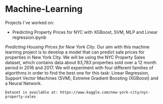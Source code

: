 # Machine-Learning

Projects I´ve worked on:

- Predicting Property Prices for NYC with XGBoost, SVM, MLP and Linear regression.ipynb

*Predicting Housing Prices for New York City*. Our aim with this machine learning project is to develop a model that can predict sale prices for properties in New York City. We will be using the NYC Property Sales dataset, which contains data about 83,783 properties sold over a 12 month period in 2016 and 2017. We will experiment with four different families of algorithms in order to find the best one for this task: Linear Regression, Support Vector Machines (SVM), Extreme Gradient Boosting (XGBoost) and a Neural Network.

    Dataset is available at: https://www.kaggle.com/new-york-city/nyc-property-sales

